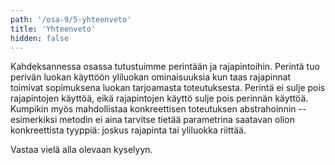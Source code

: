 ```yaml
---
path: '/osa-9/5-yhteenveto'
title: 'Yhteenveto'
hidden: false
---
```


Kahdeksannessa osassa tutustuimme perintään ja rajapintoihin. Perintä tuo perivän luokan käyttöön yliluokan ominaisuuksia kun taas rajapinnat toimivat sopimuksena luokan tarjoamasta toteutuksesta. Perintä ei sulje pois rajapintojen käyttöä, eikä rajapintojen käyttö sulje pois perinnän käyttöä. Kumpikin myös mahdollistaa konkreettisen toteutuksen abstrahoinnin -- esimerkiksi metodin ei aina tarvitse tietää parametrina saatavan olion konkreettista tyyppiä: joskus rajapinta tai yliluokka riittää.

Vastaa vielä alla olevaan kyselyyn.

<quiznator id="5c782a44017ffc13eddcf319"></quiznator>

